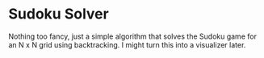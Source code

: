# Sudoku Solver
Nothing too fancy, just a simple algorithm that solves the Sudoku game for an N x N grid using backtracking. I might turn this into a visualizer later.
